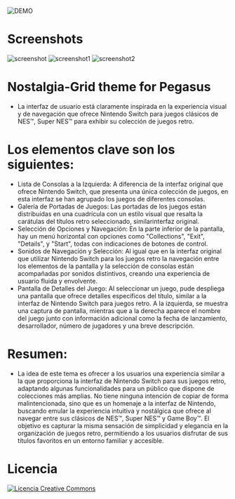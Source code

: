 ![DEMO](https://github.com/user-attachments/assets/e2719164-1022-4133-8262-c412666749a8)

# Screenshots
![screenshot](https://github.com/user-attachments/assets/05901626-69f0-4d57-ad95-9e258005d991)
![screenshot1](https://github.com/user-attachments/assets/d854c9d3-dbac-4332-93cd-c6221a7d3085)
![screenshot2](https://github.com/user-attachments/assets/6bbfeb57-a7e3-466b-a700-7ac9a212252b)

# Nostalgia-Grid theme for Pegasus
- La interfaz de usuario está claramente inspirada en la experiencia visual y de navegación que ofrece Nintendo Switch para juegos clásicos de NES™, Super NES™ para exhibir su colección de juegos retro.

# Los elementos clave son los siguientes:
- Lista de Consolas a la Izquierda: A diferencia de la interfaz original  que ofrece  Nintendo Switch, que presenta una única colección de juegos, en esta interfaz se han agrupado los juegos de diferentes consolas.
- Galería de Portadas de Juegos: Las portadas de los juegos están distribuidas en una cuadrícula con un estilo visual que resalta la carátulas del títulos retro seleccionado, similarinterfaz original.
- Selección de Opciones y Navegación: En la parte inferior de la pantalla, hay un menú horizontal con opciones como "Collections", "Exit", "Details", y "Start", todas con indicaciones de botones de control.
- Sonidos de Navegación y Selección: Al igual que en la interfaz original que utilizar Nintendo Switch para los juegos retro la navegación entre los elementos de la pantalla y la selección de consolas están acompañadas por sonidos distintivos, creando una experiencia de usuario fluida y envolvente.
- Pantalla de Detalles del Juego: Al seleccionar un juego, pude despliega una pantalla que ofrece detalles específicos del título, similar a la interfaz de Nintendo Switch para juegos retro. A la izquierda, se muestra una captura de pantalla, mientras que a la derecha aparece el nombre del juego junto con información adicional como la fecha de lanzamiento, desarrollador, número de jugadores y una breve descripción.

# Resumen:
- La idea de este tema es ofrecer a los usuarios una experiencia similar a la que proporciona la interfaz de Nintendo Switch para sus juegos retro, adaptando algunas funcionalidades para un público que dispone de colecciones más amplias. No tiene ninguna intención de copiar de forma malintencionada, sino que es un homenaje a la interfaz de Nintendo, buscando emular la experiencia intuitiva y nostálgica que ofrece al navegar entre sus clásicos de NES™, Super NES™ y Game Boy™. El objetivo es capturar la misma sensación de simplicidad y elegancia en la organización de juegos retro, permitiendo a los usuarios disfrutar de sus títulos favoritos en un entorno familiar y accesible.

# Licencia
<a rel="license" href="http://creativecommons.org/licenses/by-nc-sa/4.0/"><img alt="Licencia Creative Commons" style="border-width:0" src="https://i.creativecommons.org/l/by-nc-sa/4.0/88x31.png" /></a><br /><a rel="license" href="http://creativecommons.org/licenses/by-nc-sa/4.0/"></a>
